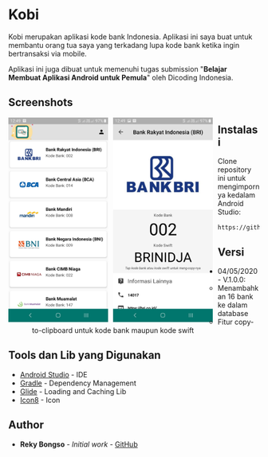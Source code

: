 # Kobi
Kobi merupakan aplikasi kode bank Indonesia. Aplikasi ini saya buat untuk membantu orang tua saya yang terkadang lupa kode bank ketika ingin bertransaksi via mobile.

Aplikasi ini juga dibuat untuk memenuhi tugas submission "**Belajar Membuat Aplikasi Android untuk Pemula**" oleh Dicoding Indonesia.


## Screenshots
<img src="https://github.com/rekybongso/Kobi/blob/master/main_screen.jpg"
     alt="Home Screen"
     style="float: left; margin-right: 10px;"
     width="200" /> 
<img src="https://github.com/rekybongso/Kobi/blob/master/detail_scren.jpg"
     alt="Detail Screen"
     style="float: left; margin-right: 10px;"
     width="200" />
     
## Instalasi
Clone repository ini untuk mengimpornya kedalam Android Studio:
```
https://github.com/rekybongso/Kobi.git
```

## Versi
* 04/05/2020 - V.1.0.0:
  * Menambahkan 16 bank ke dalam database
  * Fitur copy-to-clipboard untuk kode bank maupun kode swift

## Tools dan Lib yang Digunakan
* [Android Studio](https://developer.android.com/studio/releases) - IDE
* [Gradle](https://gradle.org/) - Dependency Management
* [Glide](https://github.com/bumptech/glide) - Loading and Caching Lib
* [Icon8](https://icons8.com/) - Icon

## Author
* **Reky Bongso** - *Initial work* - [GitHub](https://github.com/rekybongso)

